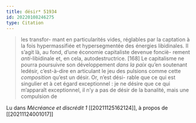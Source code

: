 ```yaml
---
title: désir* 51934
id: 20220108246275
type: Citation
---
```


> les transfor- mant en particularités vides, réglables par la captation à la fois hypermassifiée et hypersegmentée des énergies libidinales. Il s’agit là, au fond, d’une économie capitaliste devenue fonciè- rement *anti*-libidinale et, en cela, autodestructrice. [168] Le capitalisme ne pourra poursuivre son développement *dans la paix* qu’en soutenant ledésir, c’est-à-dire en articulant le jeu des pulsions comme cette *composition* qu’est un désir. Or, n’est dési- rable que ce qui est singulier et à cet égard exceptionnel : je ne désire que ce qui m’apparaît exceptionnel, il n’y a pas de désir de la banalité, mais une compulsion de

Lu dans *Mécréance et discrédit 1* [[20211125162124]], à propos de [[20211124001017]]